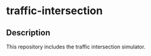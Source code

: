 # traffic-intersection

## Description
This repository includes the traffic intersection simulator.
